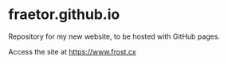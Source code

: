 # fraetor.github.io
Repository for my new website, to be hosted with GitHub pages.

Access the site at https://www.frost.cx
